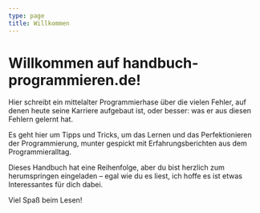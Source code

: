 ```yaml
---
type: page
title: Willkommen
---
```


# Willkommen auf handbuch-programmieren.de!

Hier schreibt ein mittelalter Programmierhase über die vielen Fehler, auf denen heute seine Karriere aufgebaut ist, oder besser: was er aus diesen Fehlern gelernt hat.

Es geht hier um Tipps und Tricks, um das Lernen und das Perfektionieren der Programmierung, munter gespickt mit Erfahrungsberichten aus dem Programmieralltag.

Dieses Handbuch hat eine Reihenfolge, aber du bist herzlich zum herumspringen eingeladen – egal wie du es liest, ich hoffe es ist etwas Interessantes für dich dabei.

Viel Spaß beim Lesen!
